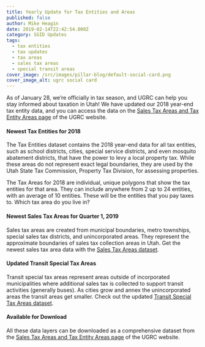 ```yaml
---
title: Yearly Update for Tax Entities and Areas
published: false
author: Mike Heagin
date: 2019-02-14T22:42:54.000Z
category: SGID Updates
tags:
  - tax entities
  - tax updates
  - tax areas
  - sales tax areas
  - special transit areas
cover_image: /src/images/pillar-blog/default-social-card.png
cover_image_alt: ugrc social card
---
```


As of January 28, we’re officially in tax season, and UGRC can help you stay informed about taxation in Utah! We have updated our 2018 year-end tax entity data, and you can access the data on the [Sales Tax Areas and Tax Entity Areas page](/products/sgid/economy/taxing-areas) of the UGRC website.

#### Newest Tax Entities for 2018

The Tax Entities dataset contains the 2018 year-end data for all tax entities, such as school districts, cities, special service districts, and even mosquito abatement districts, that have the power to levy a local property tax. While these areas do not represent exact legal boundaries, they are used by the Utah State Tax Commission, Property Tax Division, for assessing properties.

The Tax Areas for 2018 are individual, unique polygons that show the tax entities for that area. They can include anywhere from 2 up to 24 entities, with an average of 10 entities. These will be the entities that you pay taxes to. Which tax area do you live in?

#### Newest Sales Tax Areas for Quarter 1, 2019

Sales tax areas are created from municipal boundaries, metro townships, special sales tax districts, and unincorporated areas. They represent the approximate boundaries of sales tax collection areas in Utah. Get the newest sales tax area data with the [Sales Tax Areas dataset](https://opendata.gis.utah.gov/datasets/utah-sales-tax-zones).

#### Updated Transit Special Tax Areas

Transit special tax areas represent areas outside of incorporated municipalities where additional sales tax is collected to support transit activities (generally buses). As cities grow and annex the unincorporated areas the transit areas get smaller. Check out the updated [Transit Special Tax Areas dataset](https://opendata.gis.utah.gov/datasets/utah-transit-special-tax-areas).

#### Available for Download

All these data layers can be downloaded as a comprehensive dataset from the [Sales Tax Areas and Tax Entity Areas page](/products/sgid/taxing-areas) of the UGRC website.
